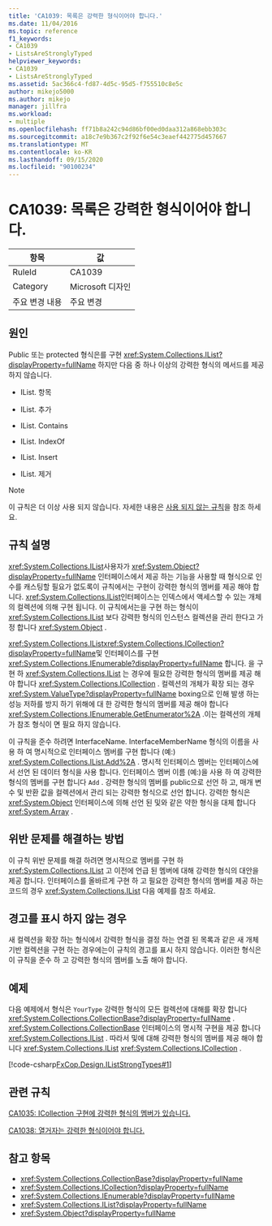 ```yaml
---
title: 'CA1039: 목록은 강력한 형식이어야 합니다.'
ms.date: 11/04/2016
ms.topic: reference
f1_keywords:
- CA1039
- ListsAreStronglyTyped
helpviewer_keywords:
- CA1039
- ListsAreStronglyTyped
ms.assetid: 5ac366c4-fd87-4d5c-95d5-f755510c8e5c
author: mikejo5000
ms.author: mikejo
manager: jillfra
ms.workload:
- multiple
ms.openlocfilehash: ff71b8a242c94d86bf00ed0daa312a868ebb303c
ms.sourcegitcommit: a18c7e9b367c2f92f6e54c3eaef442775d457667
ms.translationtype: MT
ms.contentlocale: ko-KR
ms.lasthandoff: 09/15/2020
ms.locfileid: "90100234"
---
```

# <a name="ca1039-lists-are-strongly-typed"></a>CA1039: 목록은 강력한 형식이어야 합니다.

|항목|값|
|-|-|
|RuleId|CA1039|
|Category|Microsoft 디자인|
|주요 변경 내용|주요 변경|

## <a name="cause"></a>원인

Public 또는 protected 형식은를 구현 <xref:System.Collections.IList?displayProperty=fullName> 하지만 다음 중 하나 이상의 강력한 형식의 메서드를 제공 하지 않습니다.

- IList. 항목

- IList. 추가

- IList. Contains

- IList. IndexOf

- IList. Insert

- IList. 제거

> [!NOTE]
> 이 규칙은 더 이상 사용 되지 않습니다. 자세한 내용은 [사용 되지 않는 규칙](fxcop-unported-deprecated-rules.md)을 참조 하세요.

## <a name="rule-description"></a>규칙 설명

<xref:System.Collections.IList>사용자가 <xref:System.Object?displayProperty=fullName> 인터페이스에서 제공 하는 기능을 사용할 때 형식으로 인수를 캐스팅할 필요가 없도록이 규칙에서는 구현이 강력한 형식의 멤버를 제공 해야 합니다. <xref:System.Collections.IList>인터페이스는 인덱스에서 액세스할 수 있는 개체의 컬렉션에 의해 구현 됩니다. 이 규칙에서는을 구현 하는 형식이 <xref:System.Collections.IList> 보다 강력한 형식의 인스턴스 컬렉션을 관리 한다고 가정 합니다 <xref:System.Object> .

<xref:System.Collections.IList><xref:System.Collections.ICollection?displayProperty=fullName>및 인터페이스를 구현 <xref:System.Collections.IEnumerable?displayProperty=fullName> 합니다. 을 구현 하 <xref:System.Collections.IList> 는 경우에 필요한 강력한 형식의 멤버를 제공 해야 합니다 <xref:System.Collections.ICollection> . 컬렉션의 개체가 확장 되는 경우 <xref:System.ValueType?displayProperty=fullName> boxing으로 인해 발생 하는 성능 저하를 방지 하기 위해에 대 한 강력한 형식의 멤버를 제공 해야 합니다 <xref:System.Collections.IEnumerable.GetEnumerator%2A> .이는 컬렉션의 개체가 참조 형식이 면 필요 하지 않습니다.

이 규칙을 준수 하려면 InterfaceName. InterfaceMemberName 형식의 이름을 사용 하 여 명시적으로 인터페이스 멤버를 구현 합니다 (예:) <xref:System.Collections.IList.Add%2A> . 명시적 인터페이스 멤버는 인터페이스에서 선언 된 데이터 형식을 사용 합니다. 인터페이스 멤버 이름 (예:)을 사용 하 여 강력한 형식의 멤버를 구현 합니다 `Add` . 강력한 형식의 멤버를 public으로 선언 하 고, 매개 변수 및 반환 값을 컬렉션에서 관리 되는 강력한 형식으로 선언 합니다. 강력한 형식은 <xref:System.Object> 인터페이스에 의해 선언 된 및와 같은 약한 형식을 대체 합니다 <xref:System.Array> .

## <a name="how-to-fix-violations"></a>위반 문제를 해결하는 방법
이 규칙 위반 문제를 해결 하려면 명시적으로 멤버를 구현 하 <xref:System.Collections.IList> 고 이전에 언급 된 멤버에 대해 강력한 형식의 대안을 제공 합니다. 인터페이스를 올바르게 구현 하 고 필요한 강력한 형식의 멤버를 제공 하는 코드의 경우 <xref:System.Collections.IList> 다음 예제를 참조 하세요.

## <a name="when-to-suppress-warnings"></a>경고를 표시 하지 않는 경우
새 컬렉션을 확장 하는 형식에서 강력한 형식을 결정 하는 연결 된 목록과 같은 새 개체 기반 컬렉션을 구현 하는 경우에는이 규칙의 경고를 표시 하지 않습니다. 이러한 형식은이 규칙을 준수 하 고 강력한 형식의 멤버를 노출 해야 합니다.

## <a name="example"></a>예제
다음 예제에서 형식은 `YourType` 강력한 형식의 모든 컬렉션에 대해를 확장 합니다 <xref:System.Collections.CollectionBase?displayProperty=fullName> . <xref:System.Collections.CollectionBase> 인터페이스의 명시적 구현을 제공 합니다 <xref:System.Collections.IList> . 따라서 및에 대해 강력한 형식의 멤버를 제공 해야 합니다 <xref:System.Collections.IList> <xref:System.Collections.ICollection> .

[!code-csharp[FxCop.Design.IListStrongTypes#1](../code-quality/codesnippet/CSharp/ca1039-lists-are-strongly-typed_1.cs)]

## <a name="related-rules"></a>관련 규칙
[CA1035: ICollection 구현에 강력한 형식의 멤버가 있습니다.](../code-quality/ca1035.md)

[CA1038: 열거자는 강력한 형식이어야 합니다.](../code-quality/ca1038.md)

## <a name="see-also"></a>참고 항목

- <xref:System.Collections.CollectionBase?displayProperty=fullName>
- <xref:System.Collections.ICollection?displayProperty=fullName>
- <xref:System.Collections.IEnumerable?displayProperty=fullName>
- <xref:System.Collections.IList?displayProperty=fullName>
- <xref:System.Object?displayProperty=fullName>
